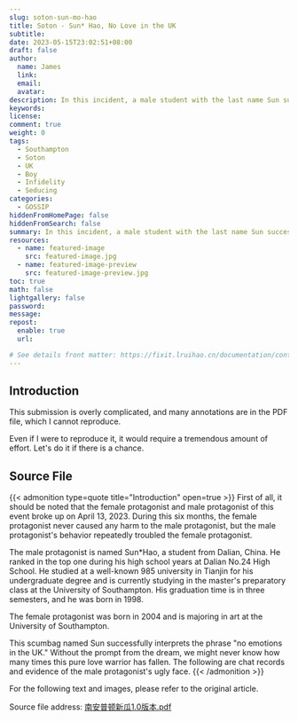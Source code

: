 ```yaml
---
slug: soton-sun-mo-hao
title: Soton - Sun* Hao, No Love in the UK
subtitle:
date: 2023-05-15T23:02:51+08:00
draft: false
author:
  name: James
  link:
  email:
  avatar:
description: In this incident, a male student with the last name Sun successfully demonstrated the phrase "there is no love in the UK". Without the prompt from a dream, we may never know how many times this pure love warrior has fallen. The following is the chat record, which is also evidence of the male protagonist's ugly face.
keywords:
license:
comment: true
weight: 0
tags:
  - Southampton
  - Soton
  - UK
  - Boy
  - Infidelity
  - Seducing
categories:
  - GOSSIP
hiddenFromHomePage: false
hiddenFromSearch: false
summary: In this incident, a male student with the last name Sun successfully demonstrated the phrase "there is no love in the UK". Without the prompt from a dream, we may never know how many times this pure love warrior has fallen. The following is the chat record, which is also evidence of the male protagonist's ugly face.
resources:
  - name: featured-image
    src: featured-image.jpg
  - name: featured-image-preview
    src: featured-image-preview.jpg
toc: true
math: false
lightgallery: false
password:
message:
repost:
  enable: true
  url:

# See details front matter: https://fixit.lruihao.cn/documentation/content-management/introduction/#front-matter
---
```


<!--more-->

## Introduction

This submission is overly complicated, and many annotations are in the PDF file, which I cannot reproduce.

Even if I were to reproduce it, it would require a tremendous amount of effort. Let's do it if there is a chance.

## Source File

{{< admonition type=quote title="Introduction" open=true >}}
First of all, it should be noted that the female protagonist and male protagonist of this event broke up on April 13, 2023. During this six months, the female protagonist never caused any harm to the male protagonist, but the male protagonist's behavior repeatedly troubled the female protagonist.

The male protagonist is named Sun*Hao, a student from Dalian, China. He ranked in the top one during his high school years at Dalian No.24 High School. He studied at a well-known 985 university in Tianjin for his undergraduate degree and is currently studying in the master's preparatory class at the University of Southampton. His graduation time is in three semesters, and he was born in 1998.

The female protagonist was born in 2004 and is majoring in art at the University of Southampton.

This scumbag named Sun successfully interprets the phrase "no emotions in the UK." Without the prompt from the dream, we might never know how many times this pure love warrior has fallen. The following are chat records and evidence of the male protagonist's ugly face.
{{< /admonition >}}

For the following text and images, please refer to the original article.

Source file address: [南安普顿新瓜1.0版本.pdf](https://oss.schoolmelon.com/source/soton-sun-mo-hao.pdf)